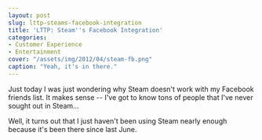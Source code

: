 ```yaml
---
layout: post
slug: lttp-steams-facebook-integration
title: 'LTTP: Steam''s Facebook Integration'
categories:
- Customer Experience
- Entertainment
cover: "/assets/img/2012/04/steam-fb.png"
caption: "Yeah, it's in there."
---
```


Just today I was just wondering why Steam doesn't work with my Facebook friends list. It makes sense -- I've got to know tons of people that I've never sought out in Steam...

Well, it turns out that I just haven't been using Steam nearly enough because it's been there since last June.